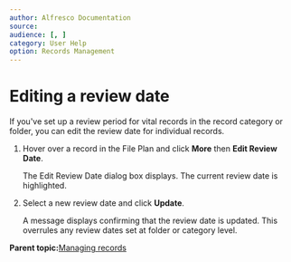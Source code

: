 ```yaml
---
author: Alfresco Documentation
source: 
audience: [, ]
category: User Help
option: Records Management
---
```


# Editing a review date

If you've set up a review period for vital records in the record category or folder, you can edit the review date for individual records.

1.  Hover over a record in the File Plan and click **More** then **Edit Review Date**.

    The Edit Review Date dialog box displays. The current review date is highlighted.

2.  Select a new review date and click **Update**.

    A message displays confirming that the review date is updated. This overrules any review dates set at folder or category level.


**Parent topic:**[Managing records](../tasks/rm-records-manage.md)

